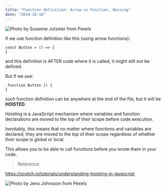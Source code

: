 ```yaml
---
title: "Function definition: Arrow vs Function, Hoising"
date: "2019-10-18"
---
```


![](https://i.imgur.com/WBmDMUv.jpg "Photo by Susanne Jutzeler from Pexels")

If we use function definition like this (using arrow functions):
```
const Button = () => {
}
```

and this definition is AFTER code where it is called, it might still not be defined.

But if we use:
```
 function Button () {
}
```

such function definition can be anywhere at the end of the file, but it will be **HOISTED**. 

Hoisting is a JavaScript mechanism where variables and function declarations are moved to the top of their scope before code execution.

Inevitably, this means that no matter where functions and variables are declared, they are moved to the top of their scope regardless of whether their scope is global or local. 

This allows you to  be able to call functions before you wrote them in your code.

> Reference:

https://scotch.io/tutorials/understanding-hoisting-in-javascript

![](https://i.imgur.com/UyFD8zE.jpg "Photo by Jens Johnsson from Pexels")